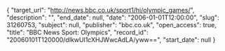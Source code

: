 {
  "target_url": "http://news.bbc.co.uk/sport1/hi/olympic_games/", 
  "description": "", 
  "end_date": null, 
  "date": "2006-01-01T12:00:00", 
  "slug": 31260753, 
  "subject": null, 
  "publisher": "bbc.co.uk", 
  "open_access": true, 
  "title": "BBC News Sport: Olympics", 
  "record_id": "20060101T120000/dIkwUl1cXHJWwcAdLA/yww==", 
  "start_date": null
}

